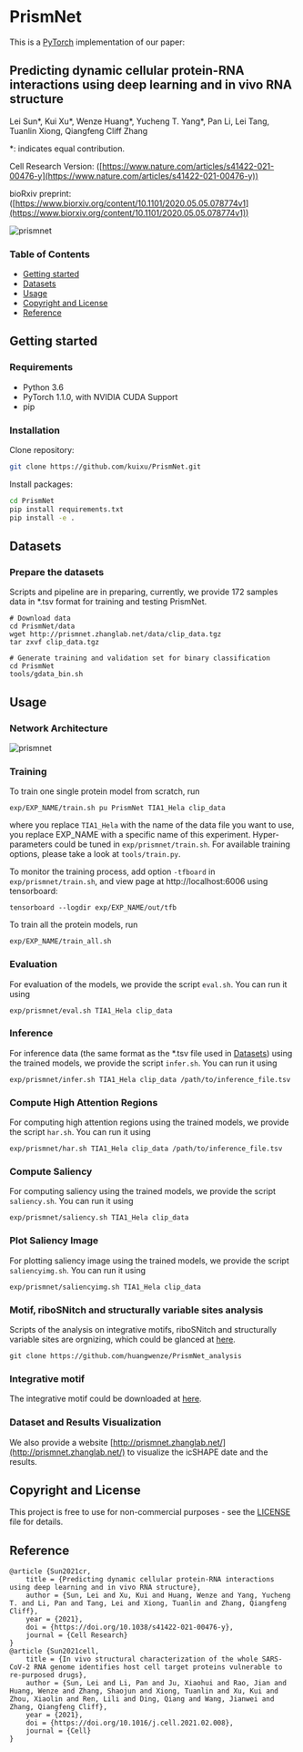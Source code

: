 # PrismNet

This is a [PyTorch](https://pytorch.org/) implementation of our paper:
## Predicting dynamic cellular protein-RNA interactions using deep learning and in vivo RNA structure
Lei Sun*,  Kui Xu*, Wenze Huang*, Yucheng T. Yang*, Pan Li, Lei Tang, Tuanlin Xiong, Qiangfeng Cliff Zhang

*: indicates equal contribution.

Cell Research Version: ([https://www.nature.com/articles/s41422-021-00476-y](https://www.nature.com/articles/s41422-021-00476-y))

bioRxiv preprint: ([https://www.biorxiv.org/content/10.1101/2020.05.05.078774v1](https://www.biorxiv.org/content/10.1101/2020.05.05.078774v1))

![prismnet](https://github.com/kuixu/PrismNet/wiki/imgs/prismnet.png)



### Table of Contents
- [Getting started](#Getting-started)
- [Datasets](#datasets)
- [Usage](#usage)
- [Copyright and License](#copyright-and-license)
- [Reference](#Reference)

## Getting started


### Requirements
 
 - Python 3.6
 - PyTorch 1.1.0, with NVIDIA CUDA Support
 - pip

### Installation
Clone repository: 

```bash
git clone https://github.com/kuixu/PrismNet.git
```
Install packages:
```bash
cd PrismNet
pip install requirements.txt
pip install -e .
```

## Datasets

### Prepare the datasets

Scripts and pipeline are in preparing, currently, we provide 172 samples data in *.tsv format for training and testing PrismNet.

```
# Download data
cd PrismNet/data
wget http://prismnet.zhanglab.net/data/clip_data.tgz
tar zxvf clip_data.tgz

# Generate training and validation set for binary classification
cd PrismNet
tools/gdata_bin.sh
```


## Usage

### Network Architecture

![prismnet](https://github.com/kuixu/PrismNet/wiki/imgs/prismnet-arch.png)

### Training 

To train one single protein model from scratch, run
```
exp/EXP_NAME/train.sh pu PrismNet TIA1_Hela clip_data 
```
where you replace `TIA1_Hela` with the name of the data file you want to use, you replace EXP_NAME with a specific name of this experiment. Hyper-parameters could be tuned in `exp/prismnet/train.sh`. For available training options, please take a look at `tools/train.py`.

To monitor the training process, add option `-tfboard` in `exp/prismnet/train.sh`, and view page at http://localhost:6006 using tensorboard:
```
tensorboard --logdir exp/EXP_NAME/out/tfb
```

To train all the protein models, run
```
exp/EXP_NAME/train_all.sh
```

### Evaluation
For evaluation of the models, we provide the script `eval.sh`. You can run it using
```
exp/prismnet/eval.sh TIA1_Hela clip_data 
```

### Inference
For inference data (the same format as the *.tsv file used in [Datasets](#datasets)) using the trained models, we provide the script `infer.sh`. You can run it using
```
exp/prismnet/infer.sh TIA1_Hela clip_data /path/to/inference_file.tsv
```

### Compute High Attention Regions
For computing high attention regions using the trained models, we provide the script `har.sh`. You can run it using
```
exp/prismnet/har.sh TIA1_Hela clip_data /path/to/inference_file.tsv
```

### Compute Saliency
For computing saliency using the trained models, we provide the script `saliency.sh`. You can run it using
```
exp/prismnet/saliency.sh TIA1_Hela clip_data 
```

### Plot Saliency Image
For plotting saliency image using the trained models, we provide the script `saliencyimg.sh`. You can run it using
```
exp/prismnet/saliencyimg.sh TIA1_Hela clip_data 
```

### Motif, riboSNitch and structurally variable sites analysis

Scripts of the analysis on integrative motifs, riboSNitch and structurally variable sites are orgnizing, which could be glanced at [here](https://github.com/huangwenze/PrismNet_analysis).
```
git clone https://github.com/huangwenze/PrismNet_analysis
```

### Integrative motif 

The integrative motif could be downloaded at [here](http://prismnet.zhanglab.net/data/Total_motifs-matrix-logo.xlsx).

### Dataset and Results Visualization

We also provide a website [http://prismnet.zhanglab.net/](http://prismnet.zhanglab.net/) to visualize the icSHAPE date and the results.

## Copyright and License
This project is free to use for non-commercial purposes - see the [LICENSE](LICENSE) file for details.

## Reference

```
@article {Sun2021cr,
	title = {Predicting dynamic cellular protein-RNA interactions using deep learning and in vivo RNA structure},
	author = {Sun, Lei and Xu, Kui and Huang, Wenze and Yang, Yucheng T. and Li, Pan and Tang, Lei and Xiong, Tuanlin and Zhang, Qiangfeng Cliff},
	year = {2021},
	doi = {https://doi.org/10.1038/s41422-021-00476-y},
	journal = {Cell Research}
}
@article {Sun2021cell,
	title = {In vivo structural characterization of the whole SARS-CoV-2 RNA genome identifies host cell target proteins vulnerable to re-purposed drugs},
	author = {Sun, Lei and Li, Pan and Ju, Xiaohui and Rao, Jian and Huang, Wenze and Zhang, Shaojun and Xiong, Tuanlin and Xu, Kui and Zhou, Xiaolin and Ren, Lili and Ding, Qiang and Wang, Jianwei and Zhang, Qiangfeng Cliff},
	year = {2021},
	doi = {https://doi.org/10.1016/j.cell.2021.02.008},
	journal = {Cell}
}
```
